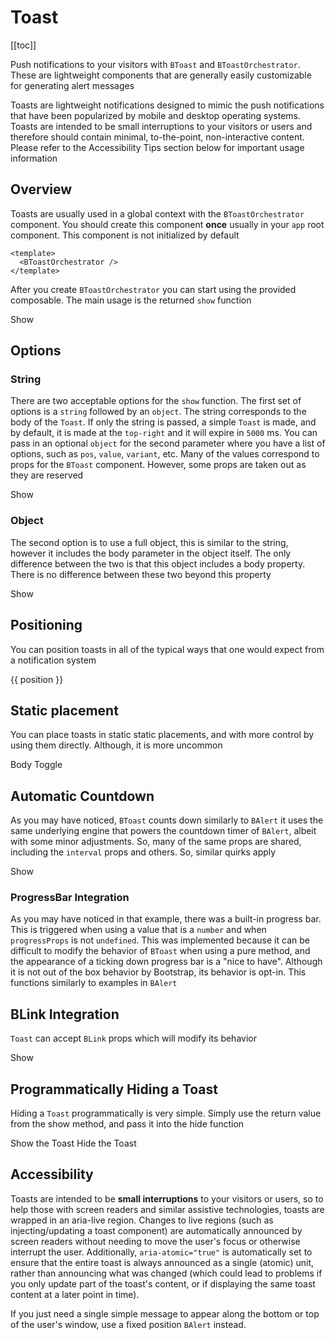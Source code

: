 # Toast

<ClientOnly>
  <Teleport to=".bd-toc">

[[toc]]

  </Teleport>
</ClientOnly>

<div class="lead mb-5">

Push notifications to your visitors with `BToast` and `BToastOrchestrator`. These are lightweight components that are generally easily customizable for generating alert messages

</div>

Toasts are lightweight notifications designed to mimic the push notifications that have been popularized by mobile and desktop operating systems. Toasts are intended to be small interruptions to your visitors or users and therefore should contain minimal, to-the-point, non-interactive content. Please refer to the Accessibility Tips section below for important usage information

## Overview

Toasts are usually used in a global context with the `BToastOrchestrator` component. You should create this component **once** usually in your `app` root component. This component is not initialized by default

<HighlightCard>

```vue
<template>
  <BToastOrchestrator />
</template>
```

</HighlightCard>

After you create `BToastOrchestrator` you can start using the provided composable. The main usage is the returned `show` function

<HighlightCard>
  <BButton @click="show('Hello World!')">Show</BButton>
  <template #html>

```vue
<template>
  <BButton @click="show('Hello World!')">Show</BButton>
</template>

<script setup lang="ts">
const {show} = useToast()
</script>
```

  </template>
</HighlightCard>

## Options

### String

There are two acceptable options for the `show` function. The first set of options is a `string` followed by an `object`. The string corresponds to the body of the `Toast`. If only the string is passed, a simple `Toast` is made, and by default, it is made at the `top-right` and it will expire in `5000` ms. You can pass in an optional `object` for the second parameter where you have a list of options, such as `pos`, `value`, `variant`, etc. Many of the values correspond to props for the `BToast` component. However, some props are taken out as they are reserved

<HighlightCard>
  <BButton
    @click="
      show('Bar (this Toast will not auto-expire)', {
        title: 'Foo',
        variant: 'danger',
        pos: 'top-center',
        value: true,
      })
    "
  >
    Show
  </BButton>
  <template #html>

```vue
<template>
  <BButton
    @click="
      show('Bar (this Toast will not auto-expire)', {
        title: 'Foo',
        variant: 'danger',
        pos: 'top-center',
        value: true,
      })
    "
  >
    Show
  </BButton>
</template>

<script setup lang="ts">
const {show} = useToast()
</script>
```

  </template>

</HighlightCard>

### Object

The second option is to use a full object, this is similar to the string, however it includes the body parameter in the object itself. The only difference between the two is that this object includes a body property. There is no difference between these two beyond this property

<HighlightCard>
  <BButton
    @click="
      show({
        body: 'Bar (this Toast will not auto-expire)',
        title: 'Foo',
        variant: 'danger',
        pos: 'top-center',
        value: true,
      })
    "
  >
    Show
  </BButton>
  <template #html>

```vue
<template>
  <BButton
    @click="
      show({
        body: 'Bar (this Toast will not auto-expire)',
        title: 'Foo',
        variant: 'danger',
        pos: 'top-center',
        value: true,
      })
    "
  >
    Show
  </BButton>
</template>

<script setup lang="ts">
const {show} = useToast()
</script>
```

  </template>

</HighlightCard>

## Positioning

You can position toasts in all of the typical ways that one would expect from a notification system

<HighlightCard>
  <BButtonGroup v-for="(chunk, index) in chunks" :key="index" style="display: block;">
    <BButton
      v-for="position in chunk"
      :key="position"
      @click="show(position, {pos: position})"
    >
      {{ position }}
    </BButton>
  </BButtonGroup>
  <template #html>

```vue
<template>
  <BButtonGroup v-for="(chunk, index) in chunks" :key="index" style="display: block;">
    <BButton v-for="position in chunk" :key="position" @click="show(position, {pos: position})">
      {{ position }}
    </BButton>
  </BButtonGroup>
</template>

<script setup lang="ts">
const {show} = useToast()

const chunks = [
  'top-left',
  'top-center',
  'top-right',
  'middle-left',
  'middle-center',
  'middle-right',
  'bottom-left',
  'bottom-center',
  'bottom-right',
].reduce((all, one, i) => {
  const ch = Math.floor(i / 3)
  all[ch] = [].concat(all[ch] || [], one)
  return all
}, [])
</script>
```

</template>
</HighlightCard>

## Static placement

You can place toasts in static static placements, and with more control by using them directly. Although, it is more uncommon

<HighlightCard>
  <BToast v-model="active" variant="info">
    <template #title>
      Title
    </template>
      Body
  </BToast>
  <BButton @click="active = !active">Toggle</BButton>
  <template #html>

```vue-html
<BToast v-model="active" variant="info">
  <template #title>
    Title
  </template>
    Body
</BToast>
<BButton @click="active = !active">Toggle</BButton>
```

</template>
</HighlightCard>

## Automatic Countdown

As you may have noticed, `BToast` counts down similarly to `BAlert` it uses the same underlying engine that powers the countdown timer of `BAlert`, albeit with some minor adjustments. So, many of the same props are shared, including the `interval` props and others. So, similar quirks apply

<HighlightCard>
  <BButton
    @click="
      show('Watch me!', {
        title: 'Counting down!',
        variant: 'info',
        pos: 'middle-center',
        value: 10000,
        interval: 100,
        progressProps: {
          variant: 'danger',
        },
      })
    "
  >
    Show
  </BButton>
  <template #html>

```vue
<template>
  <BButton
    @click="
      show('Watch me!', {
        title: 'Counting down!',
        variant: 'info',
        pos: 'middle-center',
        value: 10000,
        interval: 100,
        progressProps: {
          variant: 'danger',
        },
      })
    "
  >
    Show
  </BButton>
</template>

<script setup lang="ts">
const {show} = useToast()
</script>
```

  </template>

</HighlightCard>

### ProgressBar Integration

As you may have noticed in that example, there was a built-in progress bar. This is triggered when using a value that is a `number` and when `progressProps` is not `undefined`. This was implemented because it can be difficult to modify the behavior of `BToast` when using a pure method, and the appearance of a ticking down progress bar is a "nice to have". Although it is not out of the box behavior by Bootstrap, its behavior is opt-in. This functions similarly to examples in `BAlert`

## BLink Integration

`Toast` can accept `BLink` props which will modify its behavior

<HighlightCard>
  <BButton @click="show('I am a BLink', {href: 'https://getbootstrap.com/', target: '_blank'})">
    Show
  </BButton>
  <template #html>

```vue
<template>
  <BButton @click="show('I am a BLink', {href: 'https://getbootstrap.com/', target: '_blank'})">
    Show
  </BButton>
</template>

<script setup lang="ts">
const {show} = useToast()
</script>
```

  </template>

</HighlightCard>

## Programmatically Hiding a Toast

Hiding a `Toast` programmatically is very simple. Simply use the return value from the show method, and pass it into the hide function

<HighlightCard>
  <BButtonGroup>
    <BButton @click="showMe" variant="success">
      Show the Toast
    </BButton>
    <BButton @click="hideMe" variant="danger">
      Hide the Toast
    </BButton>
  </BButtonGroup>
  <template #html>

```vue
<template>
  <BButtonGroup>
    <BButton @click="showMe" variant="success"> Show the Toast </BButton>
    <BButton @click="hideMe" variant="danger"> Hide the Toast </BButton>
  </BButtonGroup>
</template>

<script setup lang="ts">
const {show, hide} = useToast()

let showValue: undefined | symbol

const showMe = () => {
  if (typeof showValue === 'symbol') return
  // `show` returns a symbol
  showValue = show('Showing', {value: true, variant: 'success', pos: 'bottom-center'})
}

const hideMe = () => {
  if (showValue === undefined) return
  hide(showValue)
  showValue = undefined
}
</script>
```

  </template>

</HighlightCard>

## Accessibility

Toasts are intended to be **small interruptions** to your visitors or users, so to help those with screen readers and similar assistive technologies, toasts are wrapped in an aria-live region. Changes to live regions (such as injecting/updating a toast component) are automatically announced by screen readers without needing to move the user's focus or otherwise interrupt the user. Additionally, `aria-atomic="true"` is automatically set to ensure that the entire toast is always announced as a single (atomic) unit, rather than announcing what was changed (which could lead to problems if you only update part of the toast's content, or if displaying the same toast content at a later point in time).

If you just need a single simple message to appear along the bottom or top of the user's window, use a fixed position `BAlert` instead.

<ComponentReference :data="data" />

<script setup lang="ts">
import {data} from '../../data/components/toast.data'
import ComponentReference from '../../components/ComponentReference.vue'
import {BButtonGroup, BButton, BToast, useToast} from 'bootstrap-vue-next'
import HighlightCard from '../../components/HighlightCard.vue'
import {ref} from 'vue'

const {show, hide, toasts} = useToast()

const active = ref(true)

const chunks = [
  'top-left',
  'top-center',
  'top-right',
  'middle-left',
  'middle-center',
  'middle-right',
  'bottom-left',
  'bottom-center',
  'bottom-right',
].reduce((all, one, i) => {
  const ch = Math.floor(i / 3)
  all[ch] = [].concat(all[ch] || [], one)
  return all
}, [])

let showValue: undefined | symbol

const showMe = () => {
  if (typeof showValue === 'symbol') return
  showValue = show('Showing', {value: true, variant: 'success', pos: 'bottom-center'})
}

const hideMe = () => {
  if (showValue === undefined) return
  hide(showValue)
  showValue = undefined
}
</script>
